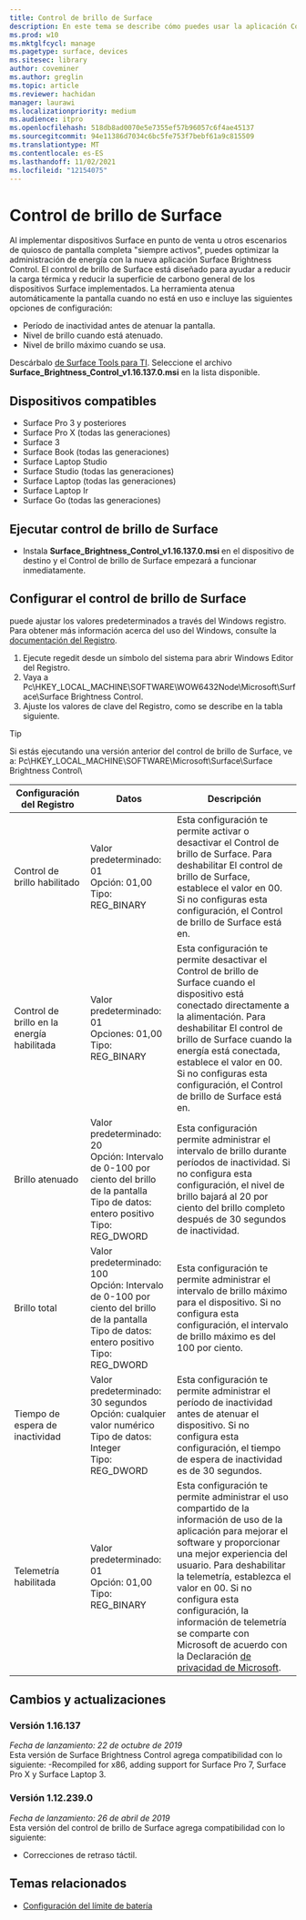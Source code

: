 ```yaml
---
title: Control de brillo de Surface
description: En este tema se describe cómo puedes usar la aplicación Control de brillo de Surface para administrar el brillo de la pantalla en escenarios de punto de venta y quiosco.
ms.prod: w10
ms.mktglfcycl: manage
ms.pagetype: surface, devices
ms.sitesec: library
author: coveminer
ms.author: greglin
ms.topic: article
ms.reviewer: hachidan
manager: laurawi
ms.localizationpriority: medium
ms.audience: itpro
ms.openlocfilehash: 518db8ad0070e5e7355ef57b96057c6f4ae45137
ms.sourcegitcommit: 94e11386d7034c6bc5fe753f7bebf61a9c815509
ms.translationtype: MT
ms.contentlocale: es-ES
ms.lasthandoff: 11/02/2021
ms.locfileid: "12154075"
---
```

# <a name="surface-brightness-control"></a>Control de brillo de Surface

Al implementar dispositivos Surface en punto de venta u otros escenarios de quiosco de pantalla completa "siempre activos", puedes optimizar la administración de energía con la nueva aplicación Surface Brightness Control. El control de brillo de Surface está diseñado para ayudar a reducir la carga térmica y reducir la superficie de carbono general de los dispositivos Surface implementados. La herramienta atenua automáticamente la pantalla cuando no está en uso e incluye las siguientes opciones de configuración:

- Período de inactividad antes de atenuar la pantalla.
- Nivel de brillo cuando está atenuado.
- Nivel de brillo máximo cuando se usa.

Descárbalo [de Surface Tools para TI](https://www.microsoft.com/download/details.aspx?id=46703). Seleccione el archivo **Surface_Brightness_Control_v1.16.137.0.msi** en la lista disponible.

## <a name="supported-devices"></a>Dispositivos compatibles

- Surface Pro 3 y posteriores
- Surface Pro X (todas las generaciones)
- Surface 3
- Surface Book (todas las generaciones)
- Surface Laptop Studio
- Surface Studio (todas las generaciones)
- Surface Laptop (todas las generaciones)
- Surface Laptop Ir
- Surface Go (todas las generaciones)


## <a name="run-surface-brightness-control"></a>Ejecutar control de brillo de Surface

- Instala **Surface_Brightness_Control_v1.16.137.0.msi** en el dispositivo de destino y el Control de brillo de Surface empezará a funcionar inmediatamente.

## <a name="configure-surface-brightness-control"></a>Configurar el control de brillo de Surface

 puede ajustar los valores predeterminados a través del Windows registro. Para obtener más información acerca del uso del Windows, consulte la [documentación del Registro](/windows/desktop/sysinfo/registry).

1. Ejecute regedit desde un símbolo del sistema para abrir Windows Editor del Registro.
2. Vaya a Pc\HKEY\_LOCAL\_MACHINE\SOFTWARE\WOW6432Node\Microsoft\Surface\Surface Brightness Control.
3. Ajuste los valores de clave del Registro, como se describe en la tabla siguiente.

> [!TIP]
> Si estás ejecutando una versión anterior del control de brillo de Surface, ve a: Pc\HKEY\_LOCAL\_MACHINE\SOFTWARE\Microsoft\Surface\Surface Brightness Control\

| Configuración del Registro | Datos| Descripción  
|-----------|------------|---------------
| Control de brillo habilitado  |  Valor predeterminado: 01  <br> Opción: 01,00 <br> Tipo: REG_BINARY |  Esta configuración te permite activar o desactivar el Control de brillo de Surface. Para deshabilitar El control de brillo de Surface, establece el valor en 00. Si no configuras esta configuración, el Control de brillo de Surface está en. |
| Control de brillo en la energía habilitada| Valor predeterminado: 01 <br> Opciones: 01,00 <br> Tipo: REG_BINARY | Esta configuración te permite desactivar el Control de brillo de Surface cuando el dispositivo está conectado directamente a la alimentación. Para deshabilitar El control de brillo de Surface cuando la energía está conectada, establece el valor en 00. Si no configuras esta configuración, el Control de brillo de Surface está en. |
| Brillo atenuado   | Valor predeterminado: 20  <br>Opción: Intervalo de 0-100 por ciento del brillo de la pantalla <br> Tipo de datos: entero positivo <br> Tipo: REG_DWORD | Esta configuración permite administrar el intervalo de brillo durante períodos de inactividad. Si no configura esta configuración, el nivel de brillo bajará al 20 por ciento del brillo completo después de 30 segundos de inactividad. |
Brillo total   | Valor predeterminado: 100  <br>Opción: Intervalo de 0-100 por ciento del brillo de la pantalla <br> Tipo de datos: entero positivo <br> Tipo: REG_DWORD  | Esta configuración te permite administrar el intervalo de brillo máximo para el dispositivo. Si no configura esta configuración, el intervalo de brillo máximo es del 100 por ciento.|  
| Tiempo de espera de inactividad| Valor predeterminado: 30 segundos <br>Opción: cualquier valor numérico  <br>Tipo de datos: Integer  <br> Tipo: REG_DWORD | Esta configuración te permite administrar el período de inactividad antes de atenuar el dispositivo. Si no configura esta configuración, el tiempo de espera de inactividad es de 30 segundos.|
| Telemetría habilitada | Valor predeterminado: 01 <br>Opción: 01,00 <br> Tipo: REG_BINARY  | Esta configuración te permite administrar el uso compartido de la información de uso de la aplicación para mejorar el software y proporcionar una mejor experiencia del usuario. Para deshabilitar la telemetría, establezca el valor en 00. Si no configura esta configuración, la información de telemetría se comparte con Microsoft de acuerdo con la Declaración [de privacidad de Microsoft](https://privacy.microsoft.com/privacystatement). |

## <a name="changes-and-updates"></a>Cambios y actualizaciones

### <a name="version-116137br"></a>Versión 1.16.137<br>

*Fecha de lanzamiento: 22 de octubre de 2019*<br>
Esta versión de Surface Brightness Control agrega compatibilidad con lo siguiente: -Recompiled for x86, adding support for Surface Pro 7, Surface Pro X y Surface Laptop 3.

### <a name="version-1122390"></a>Versión 1.12.239.0

*Fecha de lanzamiento: 26 de abril de 2019*<br>
Esta versión del control de brillo de Surface agrega compatibilidad con lo siguiente:

- Correcciones de retraso táctil.

## <a name="related-topics"></a>Temas relacionados

- [Configuración del límite de batería](battery-limit.md)
